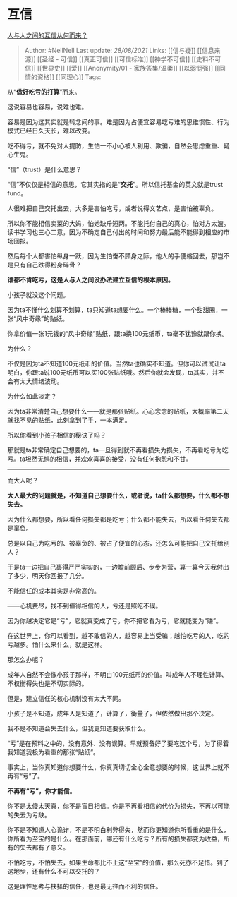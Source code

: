 # 互信
[人与人之间的互信从何而来？](https://www.zhihu.com/question/482200684/answer/2084759891)

> Author: #NellNell 
Last update: *28/08/2021* 
Links: [[信与疑]] [[信息来源]] [[圣经 - 可信]] [[真正可信]] [[可信标准]] [[神学不可信]] [[史料不可信]] [[世界史]] [[爱]] [[Anonymity/01 - 家族答集/温柔]] [[以弱悯强]] [[同情的资格]] [[同理心]] 
Tags:  
  

从“**做好吃亏的打算**”而来。

这说容易也容易，说难也难。

容易是因为这其实就是转念间的事。难是因为占便宜容易吃亏难的思维惯性、行为模式已经日久天长，难以改变。

吃不得亏，就不免对人提防，生怕一不小心被人利用、欺骗，自然会思虑重重、疑心生鬼。

“信”（trust）是什么意思？

“信”不仅仅是相信的意思，它其实指的是“**交托**”。所以信托基金的英文就是trust fund。

人很难把自己交托出去，大多是害怕吃亏，或者说得文艺点，是害怕被辜负。

所以你不能相信卖菜的大妈，怕她缺斤短两。不能托付自己的真心，怕对方太渣。读书学习也三心二意，因为不确定自己付出的时间和努力最后能不能得到相应的市场回报。

然后每个人都害怕纵身一跃，因为生怕奋不顾身之际，他人的手便缩回去，那岂不是只有自己跌得粉身碎骨？

**谁都不肯吃亏，这是人与人之间没办法建立互信的根本原因。**

小孩子就没这个问题。

因为ta不懂什么划算不划算，ta只知道ta想要什么。一个棒棒糖，一个甜甜圈，一张“风中奇缘”的贴纸。

你拿价值一张1元钱的“风中奇缘”贴纸，跟ta换100元纸币，ta毫不犹豫就跟你换。

为什么？

不仅是因为ta不知道100元纸币的价值。当然ta也确实不知道。但你可以试试让ta明白，你跟ta说100元纸币可以买100张贴纸哦。然后你就会发现，ta其实，并不会有太大情绪波动。

为什么如此淡定？

因为ta非常清楚自己想要什么——就是那张贴纸。心心念念的贴纸，大概率第二天就找不见的贴纸，此刻拿到了手，一本满足。

所以你看到小孩子相信的秘诀了吗？

那就是ta非常确定自己想要的，ta一旦得到就不再看损失为损失，不再看吃亏为吃亏。ta坦然无惧的相信，并欢欢喜喜的接受，没有任何抱怨和不甘。

---

而大人呢？

**大人最大的问题就是，不知道自己想要什么，或者说，ta什么都想要，什么都不想失去。**

因为什么都想要，所以看任何损失都是吃亏；什么都不能失去，所以看任何失去都是辜负。

总是以自己为吃亏的、被辜负的、被占了便宜的心态，还怎么可能把自己交托给别人？

于是ta一边把自己裹得严严实实的，一边瞻前顾后、步步为营，算一算今天我付出了多少，明天你回报了几分。

不能信任的成本其实是非常高的。

——心机费尽，找不到值得相信的人，亏还是照吃不误。

因为你越决定它是“亏”，它就真变成了亏。你不把它看为亏，它就能变为“赚”。

在这世界上，你可以看到，越不敢信的人，越容易上当受骗；越怕吃亏的人，吃的亏越多。怕什么来什么，就是这样。

那怎么办呢？

成年人自然不会像小孩子那样，不明白100元纸币的价值。叫成年人不理性计算、不权衡得失也是不切实际的。

但是，建立信任的核心机制没有太大不同。

小孩子是不知道，成年人是知道了，计算了，衡量了，但依然做出那个决定。

我不是不知道会失去什么，但我更知道要获取什么。

“亏”是在预料之中的，没有意外、没有误算。早就预备好了要吃这个亏，为了得着我知道我极为看重的那张“贴纸”。

事实上，当你真知道你想要什么，你真真切切全心全意想要的时候，这世界上就不再有“亏”了。

**不再有“亏”，你才能信。**

你不是太傻太天真，你不是盲目相信。你是不再看相信的代价为损失，不再以可能的失去为亏缺。

你不是不知道人心诡诈，不是不明白利弊得失，然而你更知道你所看重的是什么，你所看为至宝的是什么。在那面前，哪还有什么吃亏？所有的损失都变为收益，所有的失去都有了意义。

不怕吃亏，不怕失去，如果生命都比不上这“至宝”的价值，那么死亦不足惜。到了这地步，还有什么不可以交托的？

这是理性思考与抉择的信任，也是最无往而不利的信任。